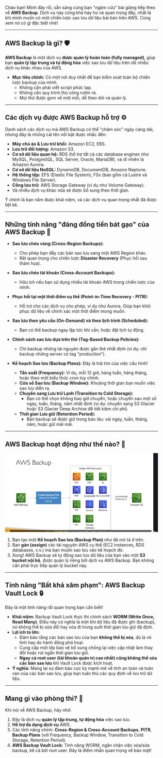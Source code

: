 Chào bạn! Mình đây rồi, sẵn sàng cùng bạn "ngâm cứu" bài giảng tiếp theo về **AWS Backup**. Dịch vụ này cũng khá hay ho và quan trọng đấy, nhất là khi mình muốn có một chiến lược sao lưu dữ liệu bài bản trên AWS. Cùng xem nó có gì đặc biệt nhé!

---

## AWS Backup là gì? 🛡️

**AWS Backup** là một dịch vụ **được quản lý hoàn toàn (fully managed)**, giúp bạn **quản lý tập trung và tự động hóa** việc sao lưu dữ liệu trên rất nhiều dịch vụ khác nhau của AWS.

- **Mục tiêu chính:** Có một nơi duy nhất để bạn kiểm soát toàn bộ chiến lược backup của mình.
  - Không cần phải viết script phức tạp.
  - Không cần quy trình thủ công rườm rà.
  - Mọi thứ được gom về một mối, dễ theo dõi và quản lý.

---

## Các dịch vụ được AWS Backup hỗ trợ ⚙️

Danh sách các dịch vụ mà AWS Backup có thể "chăm sóc" ngày càng dài, nhưng đây là những cái tên nổi bật được nhắc đến:

- **Máy chủ ảo & Lưu trữ khối:** Amazon EC2, EBS.
- **Lưu trữ đối tượng:** Amazon S3.
- **Cơ sở dữ liệu quan hệ:** RDS (hỗ trợ tất cả các database engines như MySQL, PostgreSQL, SQL Server, Oracle, MariaDB), và dĩ nhiên là Amazon Aurora.
- **Cơ sở dữ liệu NoSQL:** DynamoDB, DocumentDB, Amazon Neptune.
- **Hệ thống tệp:** EFS (Elastic File System), FSx (bao gồm cả Lustre và Windows File Server).
- **Cổng lưu trữ:** AWS Storage Gateway (ví dụ như Volume Gateway).
- Và nhiều dịch vụ khác nữa sẽ được bổ sung theo thời gian.

Ý chính là bạn nắm được khái niệm, và các dịch vụ quan trọng nhất đã được liệt kê.

---

## Những tính năng "đáng đồng tiền bát gạo" của AWS Backup 🌟

- **Sao lưu chéo vùng (Cross-Region Backups):**

  - Cho phép bạn đẩy các bản sao lưu sang một AWS Region khác.
  - Rất quan trọng cho chiến lược **Disaster Recovery** (Phục hồi sau thảm họa).

- **Sao lưu chéo tài khoản (Cross-Account Backups):**

  - Hữu ích nếu bạn sử dụng nhiều tài khoản AWS trong chiến lược của mình.

- **Phục hồi tại một thời điểm cụ thể (Point-in-Time Recovery - PITR):**

  - Hỗ trợ cho các dịch vụ cho phép, ví dụ như Aurora. Giúp bạn khôi phục dữ liệu về chính xác một thời điểm mong muốn.

- **Sao lưu theo yêu cầu (On-Demand) và theo lịch trình (Scheduled):**

  - Bạn có thể backup ngay lập tức khi cần, hoặc đặt lịch tự động.

- **Chính sách sao lưu dựa trên thẻ (Tag-Based Backup Policies):**

  - Chỉ backup những tài nguyên được gắn thẻ nhất định (ví dụ: chỉ backup những server có tag "production").

- **Kế hoạch Sao lưu (Backup Plans):** Đây là trái tim của việc cấu hình!
  - **Tần suất (Frequency):** Ví dụ, mỗi 12 giờ, hàng tuần, hàng tháng, hoặc theo một biểu thức cron tùy chỉnh.
  - **Cửa sổ Sao lưu (Backup Window):** Khoảng thời gian bạn muốn việc sao lưu diễn ra.
  - **Chuyển sang Lưu trữ Lạnh (Transition to Cold Storage):**
    - Bạn có thể chọn không bao giờ chuyển, hoặc chuyển sau một số ngày, tuần, tháng, năm nhất định (ví dụ: chuyển sang S3 Glacier hoặc S3 Glacier Deep Archive để tiết kiệm chi phí).
  - **Thời gian Lưu giữ (Retention Period):**
    - Bản backup sẽ được giữ trong bao lâu: vài ngày, tuần, tháng, năm, hoặc giữ mãi mãi.

---

## AWS Backup hoạt động như thế nào? 🤔

![1748792254815](image/aws-backup/1748792254815.png)

1.  Bạn tạo một **Kế hoạch Sao lưu (Backup Plan)** như đã mô tả ở trên.
2.  Bạn **gán (assign)** các tài nguyên AWS cụ thể (EC2 instances, RDS databases, v.v.) mà bạn muốn sao lưu vào kế hoạch đó.
3.  Xong! AWS Backup sẽ tự động sao lưu dữ liệu của bạn vào một **S3 bucket nội bộ**, được quản lý riêng bởi dịch vụ AWS Backup. Bạn không cần phải trực tiếp quản lý bucket này.

---

## Tính năng "Bất khả xâm phạm": AWS Backup Vault Lock 🔒

Đây là một tính năng rất quan trọng bạn cần biết!

- **Khái niệm:** Backup Vault Lock thực thi chính sách **WORM (Write Once, Read Many)**. Điều này có nghĩa là một khi dữ liệu đã được ghi (backup), nó không thể bị sửa đổi hay xóa đi trong suốt thời gian lưu giữ đã định.
- **Lợi ích to lớn:**
  - Đảm bảo rằng các bản sao lưu của bạn **không thể bị xóa**, dù là vô tình hay do hành động phá hoại.
  - Cung cấp một lớp bảo vệ bổ sung chống lại việc cập nhật làm thay đổi hoặc rút ngắn thời gian lưu giữ.
  - **Ngay cả root user (tài khoản quản trị cao nhất) cũng không thể xóa các bản sao lưu** khi Vault Lock được kích hoạt.
- **Ý nghĩa:** Mang lại sự đảm bảo cực kỳ mạnh mẽ về tính an toàn và toàn vẹn của các bản sao lưu, giúp bạn tuân thủ các quy định về lưu trữ dữ liệu.

---

## Mang gì vào phòng thi? 📝

Khi nói về AWS Backup, hãy nhớ:

1.  Đây là dịch vụ **quản lý tập trung, tự động hóa** việc sao lưu.
2.  **Hỗ trợ đa dạng dịch vụ** AWS.
3.  Các tính năng chính: **Cross-Region & Cross-Account Backups**, **PITR**, **Backup Plans** (với Frequency, Backup Window, Transition to Cold Storage, Retention Period).
4.  **AWS Backup Vault Lock:** Tính năng WORM, ngăn chặn việc xóa/sửa backup, kể cả bởi root user. Đây là điểm nhấn quan trọng về bảo mật!
